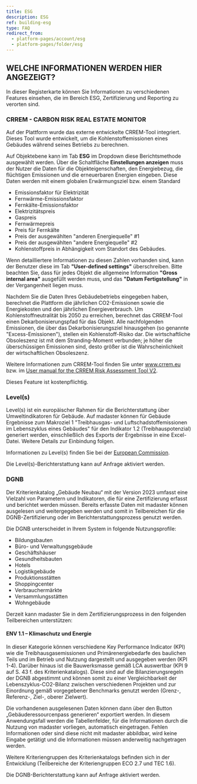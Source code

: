 ```yaml
---
title: ESG
description: ESG
ref: building-esg
type: FAQ
redirect_from:
  - platform-pages/account/esg
  - platform-pages/folder/esg
---
```


## WELCHE INFORMATIONEN WERDEN HIER ANGEZEIGT?
In dieser Registerkarte können Sie Informationen zu verschiedenen Features einsehen, die im Bereich ESG, Zertifizierung und Reporting zu verorten sind.

### CRREM - CARBON RISK REAL ESTATE MONITOR
Auf der Plattform wurde das externe entwickelte CRREM-Tool integriert. Dieses Tool wurde entwickelt, um die Kohlenstoffemissionen eines Gebäudes während seines Betriebs zu berechnen.

Auf Objektebene kann im Tab **ESG** im Dropdown diese Berichtsmethode ausgewählt werden. Über die Schaltfläche **Einstellungen anzeigen** muss der Nutzer die Daten für die Objekteigenschaften, den Energiebezug, die flüchtigen Emissionen und die erneuerbaren Energien eingeben. Diese Daten werden mit einem globalen Erwärmungsziel bzw. einem Standard

* Emissionsfaktor für Elektrizität
* Fernwärme-Emissionsfaktor
* Fernkälte-Emissionsfaktor
* Elektrizitätspreis
* Gaspreis
* Fernwärmepreis
* Preis für Fernkälte
* Preis der ausgewählten "anderen Energiequelle" #1
* Preis der ausgewählten "andere Energiequelle" #2
* Kohlenstoffpreis in Abhängigkeit vom Standort des Gebäudes.

Wenn detailliertere Informationen zu diesen Zahlen vorhanden sind, kann der Benutzer diese im Tab **"User-defined settings"** überschreiben. Bitte beachten Sie, dass für jedes Objekt die allgemeine Information **"Gross internal area"** ausgefüllt werden muss, und das **"Datum Fertigstellung"** in der Vergangenheit liegen muss.

Nachdem Sie die Daten Ihres Gebäudebetriebs eingegeben haben, berechnet die Plattform die jährlichen CO2-Emissionen sowie die Energiekosten und den jährlichen Energieverbrauch. Um Kohlenstoffneutralität bis 2050 zu erreichen, berechnet das CRREM-Tool einen Dekarbonisierungspfad für das Objekt. Alle nachfolgenden Emissionen, die über das Dekarbonisierungsziel hinausgehen (so genannte "Excess-Emissionen"), stellen ein Kohlenstoff-Risiko dar. Die wirtschaftliche Obsoleszenz ist mit dem Stranding-Moment verbunden; je höher die überschüssigen Emissionen sind, desto größer ist die Wahrscheinlichkeit der wirtschaftlichen Obsoleszenz.

Weitere Informationen zum CRREM-Tool finden Sie unter <a href="https://www.crrem.eu/" target="_blank">www.crrem.eu</a> bzw. im <a href="https://www.crrem.eu/wp-content/uploads/2023/09/CRREM-Risk-Assessment-Reference-Guide-V2_11_09_2023-final.pdf" target="_blank">User manual for the CRREM Risk Assessment Tool V2</a>.

Dieses Feature ist kostenpflichtig. 

### Level(s)
Level(s) ist ein europäischer Rahmen für die Berichterstattung über Umweltindikatoren für Gebäude. Auf madaster können für Gebäude Ergebnisse zum Makroziel 1 "Treibhausgas- und Luftschadstoffemissionen im Lebenszyklus eines Gebäudes" für den Indikator 1.2 (Treibhauspotenzial) generiert werden, einschließlich des Exports der Ergebnisse in eine Excel-Datei. Weitere Details zur Einbindung folgen.

Informationen zu Level(s) finden Sie bei der <a href="https://environment.ec.europa.eu/topics/circular-economy/levels_en" target="_blank">European Commission</a>.

Die Level(s)-Berichterstattung kann auf Anfrage aktiviert werden.

### DGNB
Der Kriterienkatalog „Gebäude Neubau“ mit der Version 2023 umfasst eine Vielzahl von Parametern und Indikatoren, die für eine Zertifizierung erfasst und berichtet werden müssen. Bereits erfasste Daten mit madaster können ausgelesen und weitergegeben werden und somit in Teilbereichen für die DGNB-Zertifizierung oder im Berichterstattungsprozess genutzt werden. 

Die DGNB unterscheidet in Ihrem System in folgende Nutzungsprofile:
- Bildungsbauten
- Büro- und Verwaltungsgebäude
- Geschäftshäuser
- Gesundheitsbauten
- Hotels
- Logistikgebäude
- Produktionsstätten
- Shoppingcenter
- Verbrauchermärkte
- Versammlungsstätten
- Wohngebäude 

Derzeit kann madaster Sie in dem Zertifizierungsprozess in den folgenden Teilbereichen unterstützen:

#### ENV 1.1 – Klimaschutz und Energie
In dieser Kategorie können verschiedene Key Performance Indicator (KPI) wie die Treibhausgasemissionen und Primärenergiebedarfe des baulichen Teils und im Betrieb und Nutzung dargestellt und ausgegeben werden (KPI 1-4). Darüber hinaus ist die Bauwerksmasse gemäß LCA auswertbar (KPI 9 auf S. 43 f. des Kriterienkatalogs).
Diese sind auf die Bilanzierungsregeln der DGNB abgestimmt und können somit zu einer Vergleichbarkeit der Lebenszyklus-CO2-Bilanz zwischen verschiedenen Projekten und zur Einordnung gemäß vorgegebener Benchmarks genutzt werden (Grenz-, Referenz-, Ziel-, oberer Zielwert).

Die vorhandenen ausgelesenen Daten können dann über den Button „Gebäuderessourcenpass generieren“ exportiert werden. In diesem Anwendungsfall werden die Tabellenfelder, für die Informationen durch die Nutzung von madaster vorliegen, automatisch eingetragen. Fehlen Informationen oder sind diese nicht mit madaster abbildbar, wird keine Eingabe getätigt und die Informationen müssen anderweitig nachgetragen werden.

Weitere Kriteriengruppen des Kriterienkatalogs befinden sich in der Entwicklung (Teilbereiche der Kriteriengruppen ECO 2.7 und TEC 1.6).

Die DGNB-Berichterstattung kann auf Anfrage aktiviert werden.
